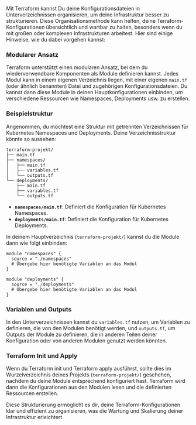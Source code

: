 Mit Terraform kannst Du deine Konfigurationsdateien in Unterverzeichnissen organisieren, um deine Infrastruktur besser zu strukturieren. Diese Organisationsmethode kann helfen, deine Terraform-Konfigurationen übersichtlich und wartbar zu halten, besonders wenn du mit großen oder komplexen Infrastrukturen arbeitest. Hier sind einige Hinweise, wie du dabei vorgehen kannst:

### Modularer Ansatz

Terraform unterstützt einen modularen Ansatz, bei dem du wiederverwendbare Komponenten als Module definieren kannst. Jedes Modul kann in einem eigenen Verzeichnis liegen, mit einer eigenen `main.tf` (oder ähnlich benannten) Datei und zugehörigen Konfigurationsdateien. Du kannst dann diese Module in deinen Hauptkonfigurationen einbinden, um verschiedene Ressourcen wie Namespaces, Deployments usw. zu erstellen.

### Beispielstruktur

Angenommen, du möchtest eine Struktur mit getrennten Verzeichnissen für Kubernetes Namespaces und Deployments. Deine Verzeichnisstruktur könnte so aussehen:

```
terraform-projekt/
├── main.tf
├── namespaces/
│   ├── main.tf
│   ├── variables.tf
│   └── outputs.tf
└── deployments/
    ├── main.tf
    ├── variables.tf
    └── outputs.tf
```

- **`namespaces/main.tf`**: Definiert die Konfiguration für Kubernetes Namespaces.
- **`deployments/main.tf`**: Definiert die Konfiguration für Kubernetes Deployments.

In deinem Hauptverzeichnis (`terraform-projekt/`) kannst du die Module dann wie folgt einbinden:

```hcl
module "namespaces" {
  source = "./namespaces"
  # Übergebe hier benötigte Variablen an das Modul
}

module "deployments" {
  source = "./deployments"
  # Übergebe hier benötigte Variablen an das Modul
}
```

### Variablen und Outputs

In den Unterverzeichnissen kannst du `variables.tf` nutzen, um Variablen zu definieren, die von den Modulen benötigt werden, und `outputs.tf`, um Outputs der Module zu definieren, die in anderen Teilen deiner Konfiguration oder von anderen Modulen genutzt werden könnten.

### Terraform Init und Apply

Wenn du Terraform init und Terraform apply ausführst, sollte dies im Wurzelverzeichnis deines Projekts (`terraform-projekt/`) geschehen, nachdem du deine Module entsprechend konfiguriert hast. Terraform wird dann die Konfigurationen aus den Modulen lesen und die definierten Ressourcen erstellen.

Diese Strukturierung ermöglicht es dir, deine Terraform-Konfigurationen klar und effizient zu organisieren, was die Wartung und Skalierung deiner Infrastruktur erleichtert.

